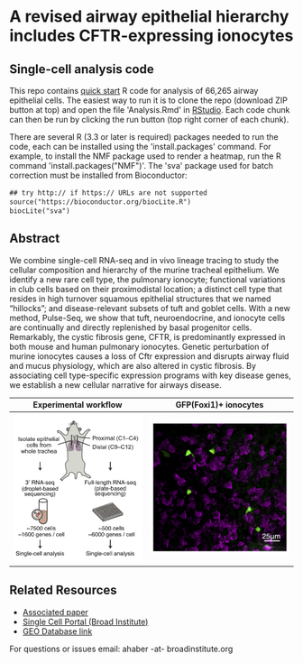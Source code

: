 # A revised airway epithelial hierarchy includes CFTR-expressing ionocytes

## Single-cell analysis code
This repo contains <a href="https://github.com/adamh-broad/single_cell_airway/blob/master/PulseSeq.md">quick start</a> R code for analysis of 66,265 airway epithelial cells. The easiest way to run it is to clone the repo (download ZIP button at top) and open the file 'Analysis.Rmd' in <a href="https://www.rstudio.com/">RStudio</a>. Each code chunk can then be run by clicking the run button (top right corner of each chunk).

There are several R (3.3 or later is required) packages needed to run the code, each can be installed using the 'install.packages' command. For example, to install the NMF package used to render a heatmap, run the R command 'install.packages("NMF")'. The 'sva' package used for batch correction must be installed from Bioconductor:

```{r }
## try http:// if https:// URLs are not supported
source("https://bioconductor.org/biocLite.R")
biocLite("sva")
``` 

## Abstract
We combine single-cell RNA-seq and in vivo lineage tracing to study the cellular composition and hierarchy of the murine tracheal epithelium. We identify a new rare cell type, the pulmonary ionocyte; functional variations in club cells based on their proximodistal location; a distinct cell type that resides in high turnover squamous epithelial structures that we named “hillocks”; and disease-relevant subsets of tuft and goblet cells. With a new method, Pulse-Seq, we show that tuft, neuroendocrine, and ionocyte cells are continually and directly replenished by basal progenitor cells. Remarkably, the cystic fibrosis gene, CFTR, is predominantly expressed in both mouse and human pulmonary ionocytes. Genetic perturbation of murine ionocytes causes a loss of Cftr expression and disrupts airway fluid and mucus physiology, which are also altered in cystic fibrosis. By associating cell type-specific expression programs with key disease genes, we establish a new cellular narrative for airways disease. 

Experimental workflow            |  GFP(Foxi1)+ ionocytes
:-------------------------:|:-------------------------:
![](https://github.com/adamh-broad/single_cell_airway/blob/master/fig1a.jpg)  |  ![](https://github.com/adamh-broad/single_cell_airway/blob/master/fox1_gfp.jpg)

## Related Resources
* <a href="https://www.nature.com/"> Associated paper </a>
* <a href="https://portals.broadinstitute.org/single_cell/study/airway-epithelium">Single Cell Portal (Broad Institute)</a>
* <a href="https://www.ncbi.nlm.nih.gov/geo/query/acc.cgi?acc=GSE103354">GEO Database link</a>

For questions or issues email:
ahaber -at- broadinstitute.org

